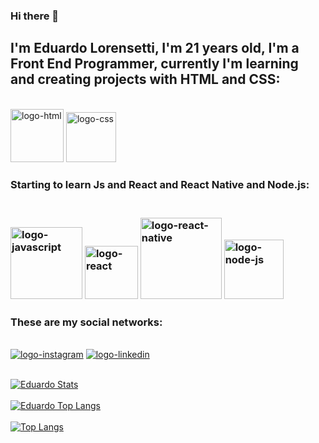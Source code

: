 ### Hi there 📝

<h2>I'm Eduardo Lorensetti, I'm 21 years old, I'm a Front End Programmer, currently I'm learning and creating projects with HTML and CSS:</h2>
    <br>
    <img width="85px" src="https://img.shields.io/badge/HTML5-E34F26?style=for-the-badge&logo=html5&logoColor=white" alt="logo-html">
    <img width="80px" src="https://img.shields.io/badge/CSS3-1572B6?style=for-the-badge&logo=css3&logoColor=white" alt="logo-css" >
    <br>
    <h3>Starting to learn Js and React and React Native and Node.js:<h3/>
    <br>
    <img width="115px" src="https://img.shields.io/badge/JavaScript-F7DF1E?style=for-the-badge&logo=javascript&logoColor=black" alt="logo-javascript">
    <img width="85px" src="https://img.shields.io/badge/React-20232A?style=for-the-badge&logo=react&logoColor=61DAFB" alt="logo-react">
    <img width="130px" src="https://img.shields.io/badge/React_Native-20232A?style=for-the-badge&logo=react&logoColor=61DAFB" alt="logo-react-native">
    <img width="95px" src="https://img.shields.io/badge/Node.js-43853D?style=for-the-badge&logo=node.js&logoColor=white" alt="logo-node-js">
    <br>
    <h3>These are my social networks:</h3>
    <br>
    <a href="https://www.instagram.com/eduu_lorenzetti/"><img src="https://img.shields.io/badge/Instagram-E4405F?style=for-the-badge&logo=instagram&logoColor=white"    alt="logo-instagram"></a> 
    <a href="https://www.linkedin.com/in/eduardo-lorensetti-6863481a5/"><img src="https://img.shields.io/badge/LinkedIn-0077B5?style=for-the-badge&logo=linkedin&logoColor=white" alt="logo-linkedin"></a> 
    <br>
    <br>
    
    
[![Eduardo Stats](https://github-readme-stats.vercel.app/api?username=EduardoLorensettiLopes)](https://github.com/anuraghazra/github-readme-stats)
    <br>
    <br>
[![Eduardo Top Langs](https://github-readme-stats.vercel.app/api/top-langs/?username=EduardoLorensettiLopes)](https://github.com/anuraghazra/github-readme-stats)
    <br>
    <br>
[![Top Langs](https://github-readme-stats.vercel.app/api/top-langs/?username=EduardoLorensettiLopes&layout=compact)](https://github.com/anuraghazra/github-readme-stats)
  
  
    
    
    
